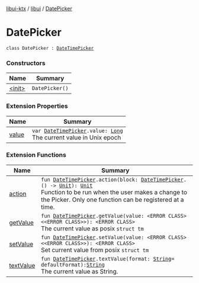 [libui-ktx](../../index.md) / [libui](../index.md) / [DatePicker](./index.md)

# DatePicker

`class DatePicker : `[`DateTimePicker`](../-date-time-picker/index.md)

### Constructors

| Name | Summary |
|---|---|
| [&lt;init&gt;](-init-.md) | `DatePicker()` |

### Extension Properties

| Name | Summary |
|---|---|
| [value](../value.md) | `var `[`DateTimePicker`](../-date-time-picker/index.md)`.value: `[`Long`](https://kotlinlang.org/api/latest/jvm/stdlib/kotlin/-long/index.html)<br>The current value in Unix epoch |

### Extension Functions

| Name | Summary |
|---|---|
| [action](../action.md) | `fun `[`DateTimePicker`](../-date-time-picker/index.md)`.action(block: `[`DateTimePicker`](../-date-time-picker/index.md)`.() -> `[`Unit`](https://kotlinlang.org/api/latest/jvm/stdlib/kotlin/-unit/index.html)`): `[`Unit`](https://kotlinlang.org/api/latest/jvm/stdlib/kotlin/-unit/index.html)<br>Function to be run when the user makes a change to the Picker. Only one function can be registered at a time. |
| [getValue](../get-value.md) | `fun `[`DateTimePicker`](../-date-time-picker/index.md)`.getValue(value: <ERROR CLASS><<ERROR CLASS>>): <ERROR CLASS>`<br>The current value as posix `struct tm` |
| [setValue](../set-value.md) | `fun `[`DateTimePicker`](../-date-time-picker/index.md)`.setValue(value: <ERROR CLASS><<ERROR CLASS>>): <ERROR CLASS>`<br>Set current value from posix `struct tm` |
| [textValue](../text-value.md) | `fun `[`DateTimePicker`](../-date-time-picker/index.md)`.textValue(format: `[`String`](https://kotlinlang.org/api/latest/jvm/stdlib/kotlin/-string/index.html)` = defaultFormat): `[`String`](https://kotlinlang.org/api/latest/jvm/stdlib/kotlin/-string/index.html)<br>The current value as String. |
